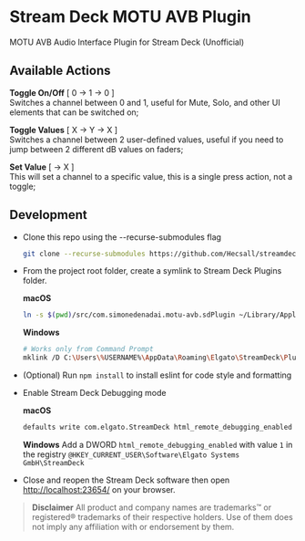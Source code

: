 # Stream Deck MOTU AVB Plugin

MOTU AVB Audio Interface Plugin for Stream Deck (Unofficial)

## Available Actions

**Toggle On/Off** [ 0 &rarr; 1 &rarr; 0 ] \
Switches a channel between 0 and 1, useful for Mute, Solo, and other UI elements that can be switched on;

**Toggle Values** [ X &rarr; Y &rarr; X ] \
Switches a channel between 2 user-defined values, useful if you need to jump between 2 different dB values on faders;

**Set Value** [ &rarr; X ] \
This will set a channel to a specific value, this is a single press action, not a toggle;

## Development

- Clone this repo using the --recurse-submodules flag

    ```sh
    git clone --recurse-submodules https://github.com/Hecsall/streamdeck-motu-avb.git
    ```

- From the project root folder, create a symlink to Stream Deck Plugins folder.

    **macOS**

    ```sh
    ln -s $(pwd)/src/com.simonedenadai.motu-avb.sdPlugin ~/Library/Application\ Support/com.elgato.StreamDeck/Plugins/
    ```

    **Windows**

    ```sh
    # Works only from Command Prompt
    mklink /D C:\Users\%USERNAME%\AppData\Roaming\Elgato\StreamDeck\Plugins\com.simonedenadai.motu-avb.sdPlugin %cd%\src\com.simonedenadai.motu-avb.sdPlugin
    ```

- (Optional) Run `npm install` to install eslint for code style and formatting

- Enable Stream Deck Debugging mode

    **macOS**

    ```sh
    defaults write com.elgato.StreamDeck html_remote_debugging_enabled -bool YES
    ```

    **Windows**
    Add a DWORD `html_remote_debugging_enabled` with value `1` in the registry `@HKEY_CURRENT_USER\Software\Elgato Systems GmbH\StreamDeck`

- Close and reopen the Stream Deck software then open [http://localhost:23654/](http://localhost:23654/) on your browser.

> **Disclaimer**
    All product and company names are trademarks™ or registered® trademarks of their respective holders. Use of them does not imply any affiliation with or endorsement by them.